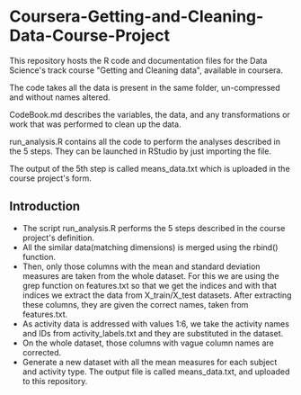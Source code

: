 # Coursera-Getting-and-Cleaning-Data-Course-Project

This repository hosts the R code and documentation files for the Data Science's track course "Getting and Cleaning data", available in coursera.

The code takes all the data is present in the same folder, un-compressed and without names altered.

CodeBook.md describes the variables, the data, and any transformations or work that was performed to clean up the data.

run_analysis.R contains all the code to perform the analyses described in the 5 steps. They can be launched in RStudio by just importing the file.

The output of the 5th step is called means_data.txt which is uploaded in the course project's form.

## Introduction

* The script run_analysis.R performs the 5 steps described in the course project's definition.
* All the similar data(matching dimensions) is merged using the rbind() function. 
* Then, only those columns with the mean and standard deviation measures are taken from the whole dataset. For this we are using the grep function on features.txt so that we get the indices and with that indices we extract the data from X_train/X_test datasets. After extracting these columns, they are given the correct names, taken from features.txt.
* As activity data is addressed with values 1:6, we take the activity names and IDs from activity_labels.txt and they are substituted in the dataset.
* On the whole dataset, those columns with vague column names are corrected.
* Generate a new dataset with all the mean measures for each subject and activity type. The output file is called means_data.txt, and uploaded to this repository.
